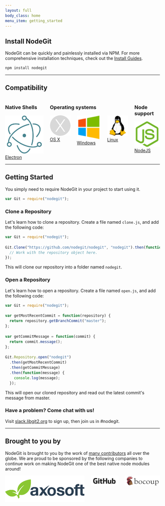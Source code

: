 ```yaml
---
layout: full
body_class: home
menu_item: getting_started
---
```


## Install NodeGit

NodeGit can be quickly and painlessly installed via NPM. For more
comprehensive installation techniques, check out the
[Install Guides](/guides/install/).

```bash
npm install nodegit
```

* * *

## Compatibility

<div class="columns compatibility">
  <div class="column">
    <h3>Native Shells</h3>
    <div class="columns">
      <div class="column">
        <a href="http://github.com/atom/electron">
          <img src="/img/electron.svg"/>
        </a>
        <a href="/guides/install/electron/">
        Electron
        </a>
      </div>
    </div>
  </div>
  <div class="column">
    <h3>Operating systems</h3>
    <div class="columns">
      <div class="column">
        <a href="http://apple.com/osx">
          <img src="/img/osx.png"/> OS X
        </a>
      </div>
      <div class="column">
        <a href="http://microsoft.com/windows">
          <img src="/img/windows.png"/> Windows
        </a>
      </div>
      <div class="column">
        <a href="http://linux.com">
          <img src="/img/linux.png"/> Linux
        </a>
      </div>
    </div>
  </div>
  <div class="column">
    <h3>Node support</h3>
    <div class="columns">
      <div class="column">
        <a href="http://nodejs.org">
          <img src="/img/nodejs.png"/> NodeJS
        </a>
      </div>
    </div>
  </div>
</div>

* * *

## Getting Started

You simply need to require NodeGit in your project to start using it.

``` javascript
var Git = require("nodegit");
```

### <a name="clone-a-repository"></a>Clone a Repository

Let's learn how to clone a repository. Create a file named `clone.js`,
and add the following code:

``` javascript
var Git = require("nodegit");

Git.Clone("https://github.com/nodegit/nodegit", "nodegit").then(function(repository) {
  // Work with the repository object here.
});
```

This will clone our repository into a folder named `nodegit`.

### <a name="open-a-repository"></a>Open a Repository

Let's learn how to open a repository. Create a file named `open.js`,
and add the following code:

``` javascript
var Git = require("nodegit");

var getMostRecentCommit = function(repository) {
  return repository.getBranchCommit("master");
};

var getCommitMessage = function(commit) {
  return commit.message();
};

Git.Repository.open("nodegit")
  .then(getMostRecentCommit)
  .then(getCommitMessage)
  .then(function(message) {
    console.log(message);
  });
```

This will open our cloned repository and read out the latest commit's message from master.

### Have a problem? Come chat with us!

Visit [slack.libgit2.org](http://slack.libgit2.org/) to sign up, then join us in #nodegit.

* * *

## <a name="brought-to-you-by"></a>Brought to you by

NodeGit is brought to you by the work of [many contributors](https://github.com/nodegit/nodegit/graphs/contributors) all over the globe. We are proud to be sponsored by the following companies to continue work on making NodeGit one of the best native node modules around!

<div class="columns logos">
  <div class="column">
    <a class="axosoft" target="_blank" href="https://axosoft.com">
      <img src="/img/axosoft.svg">
    </a>
  </div>
  <div class="column">
    <a class="github" target="_blank" href="https://github.com">
      <img src="/img/github.png">
    </a>
  </div>
  <div class="column">
    <a class="bocoup" target="_blank" href="https://bocoup.com">
      <img src="/img/bocoup.png">
    </a>
  </div>
</div>
